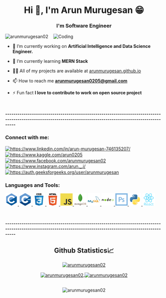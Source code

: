<!-- [![MasterHead](https://encrypted-tbn0.gstatic.com/images?q=tbn:ANd9GcTtthdLuIGpO4jobk3Z_4iim0kjzI5iDeiRsw&usqp=CAU)](https://arunmurugesan.io) -->
<h1 align="center">Hi 👋, I'm Arun Murugesan 😁</h1>
<h3 align="center">I'm Software Engineer</h3>
<img align="right" alt="Coding" width="350" src="https://miro.medium.com/max/1360/0*7Q3yvSIv_t0ioJ-Z.gif">
<p align="left"> <img src="https://komarev.com/ghpvc/?username=arunmurugesan02&label=Profile%20views&color=0e75b6&style=flat" alt="arunmurugesan02" /> </p>


- 🔭 I’m currently working on **Artificial Intelligence and Data Science Engineer.**

- 🌱 I’m currently learning **MERN Stack**

- 👨‍💻 All of my projects are available at [arunmurugesan.github.io](arunmurugesan.live)

- 📫 How to reach me **arunmurugesan0205@gmail.com**

- ⚡ Fun fact **I love to contribute to work on open source project**
<br>
<p><b>-------------------------------------------------------------------------------------------------------------------------------------------------------------</b></p>

<h3 align="left">Connect with me:</h3>
<p align="left">
<a href="https://linkedin.com/in/https://www.linkedin.com/in/arun-murugesan-746135207/" target="blank"><img align="center" src="https://raw.githubusercontent.com/rahuldkjain/github-profile-readme-generator/master/src/images/icons/Social/linked-in-alt.svg" alt="https://www.linkedin.com/in/arun-murugesan-746135207/" height="30" width="40" /></a>
<a href="https://kaggle.com/https://www.kaggle.com/arun0205" target="blank"><img align="center" src="https://raw.githubusercontent.com/rahuldkjain/github-profile-readme-generator/master/src/images/icons/Social/kaggle.svg" alt="https://www.kaggle.com/arun0205" height="30" width="40" /></a>
<a href="https://fb.com/https://www.facebook.com/arunmurugesan02" target="blank"><img align="center" src="https://raw.githubusercontent.com/rahuldkjain/github-profile-readme-generator/master/src/images/icons/Social/facebook.svg" alt="https://www.facebook.com/arunmurugesan02" height="30" width="40" /></a>
<a href="https://instagram.com/https://www.instagram.com/arun._.i/" target="blank"><img align="center" src="https://raw.githubusercontent.com/rahuldkjain/github-profile-readme-generator/master/src/images/icons/Social/instagram.svg" alt="https://www.instagram.com/arun._.i/" height="30" width="40" /></a>
<a href="https://auth.geeksforgeeks.org/user/https://auth.geeksforgeeks.org/user/arunmurugesan" target="blank"><img align="center" src="https://raw.githubusercontent.com/rahuldkjain/github-profile-readme-generator/master/src/images/icons/Social/geeks-for-geeks.svg" alt="https://auth.geeksforgeeks.org/user/arunmurugesan" height="30" width="40" /></a>
</p>

<h3 align="left">Languages and Tools:</h3>
<p align="left"> <a href="https://www.cprogramming.com/" target="_blank" rel="noreferrer"> <img src="https://raw.githubusercontent.com/devicons/devicon/master/icons/c/c-original.svg" alt="c" width="40" height="40"/> </a> <a href="https://www.w3schools.com/cpp/" target="_blank" rel="noreferrer"> <img src="https://raw.githubusercontent.com/devicons/devicon/master/icons/cplusplus/cplusplus-original.svg" alt="cplusplus" width="40" height="40"/> </a> <a href="https://www.w3schools.com/css/" target="_blank" rel="noreferrer"> <img src="https://raw.githubusercontent.com/devicons/devicon/master/icons/css3/css3-original-wordmark.svg" alt="css3" width="40" height="40"/> </a> <a href="https://www.w3.org/html/" target="_blank" rel="noreferrer"> <img src="https://raw.githubusercontent.com/devicons/devicon/master/icons/html5/html5-original-wordmark.svg" alt="html5" width="40" height="40"/> </a> <a href="https://developer.mozilla.org/en-US/docs/Web/JavaScript" target="_blank" rel="noreferrer"> <img src="https://raw.githubusercontent.com/devicons/devicon/master/icons/javascript/javascript-original.svg" alt="javascript" width="40" height="40"/> </a> <a href="https://www.mongodb.com/" target="_blank" rel="noreferrer"> <img src="https://raw.githubusercontent.com/devicons/devicon/master/icons/mongodb/mongodb-original-wordmark.svg" alt="mongodb" width="40" height="40"/> </a> <a href="https://www.mysql.com/" target="_blank" rel="noreferrer"> <img src="https://raw.githubusercontent.com/devicons/devicon/master/icons/mysql/mysql-original-wordmark.svg" alt="mysql" width="40" height="40"/> </a> <a href="https://nodejs.org" target="_blank" rel="noreferrer"> <img src="https://raw.githubusercontent.com/devicons/devicon/master/icons/nodejs/nodejs-original-wordmark.svg" alt="nodejs" width="40" height="40"/> </a> <a href="https://www.photoshop.com/en" target="_blank" rel="noreferrer"> <img src="https://raw.githubusercontent.com/devicons/devicon/master/icons/photoshop/photoshop-line.svg" alt="photoshop" width="40" height="40"/> </a> <a href="https://www.python.org" target="_blank" rel="noreferrer"> <img src="https://raw.githubusercontent.com/devicons/devicon/master/icons/python/python-original.svg" alt="python" width="40" height="40"/> </a> <a href="https://reactjs.org/" target="_blank" rel="noreferrer"> <img src="https://raw.githubusercontent.com/devicons/devicon/master/icons/react/react-original-wordmark.svg" alt="react" width="40" height="40"/> </a> </p>

<br>
<p><b>-------------------------------------------------------------------------------------------------------------------------------------------------------------</b></p>
 
<h2 align="center"><b>Github Statistics📈</b></h2>

<div align="center">
<p align="center"> <a href="https://github.com/ryo-ma/github-profile-trophy"><img src="https://github-profile-trophy.vercel.app/?username=arunmurugesan02" alt="arunmurugesan02" /></a> </p>

<a href="">
  <img align="center" src="https://github-readme-stats.vercel.app/api/top-langs?username=arunmurugesan02&show_icons=true&include_all_commits=true&count_private=true&theme=react&line_height=40" alt="arunmurugesan02" />
 </a>
 
 <a href="">
 <img align="center"  src="https://github-readme-stats.vercel.app/api?username=arunmurugesan02&show_icons=true&include_all_commits=true&count_private=true&theme=react&line_height=40" alt="arunmurugesan02" />
 </a>
 <br/>
 <br/>
 <p align="center"><img src="https://github-readme-streak-stats.herokuapp.com/?user=arunmurugesan02&" alt="arunmurugesan02" /></p>
</div>
<br>

